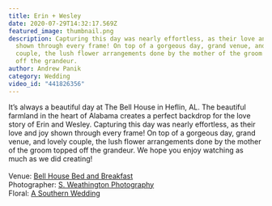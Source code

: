 ```yaml
---
title: Erin + Wesley
date: 2020-07-29T14:32:17.569Z
featured_image: thumbnail.png
description: Capturing this day was nearly effortless, as their love and joy
  shown through every frame! On top of a gorgeous day, grand venue, and lovely
  couple, the lush flower arrangements done by the mother of the groom topped
  off the grandeur.
author: Andrew Panik
category: Wedding
video_id: "441826356"
---
```

It’s always a beautiful day at The Bell House in Heflin, AL. The beautiful farmland in the heart of Alabama creates a perfect backdrop for the love story of Erin and Wesley. Capturing this day was nearly effortless, as their love and joy shown through every frame! On top of a gorgeous day, grand venue, and lovely couple, the lush flower arrangements done by the mother of the groom topped off the grandeur. We hope you enjoy watching as much as we did creating!\
\
Venue: [Bell House Bed and Breakfast](https://www.facebook.com/bellhousebarn/)\
Photographer: [S. Weathington Photography](https://www.sweathingtonphotography.com/)\
Floral: [A Southern Wedding](https://www.asouthernweddingflower.com/)